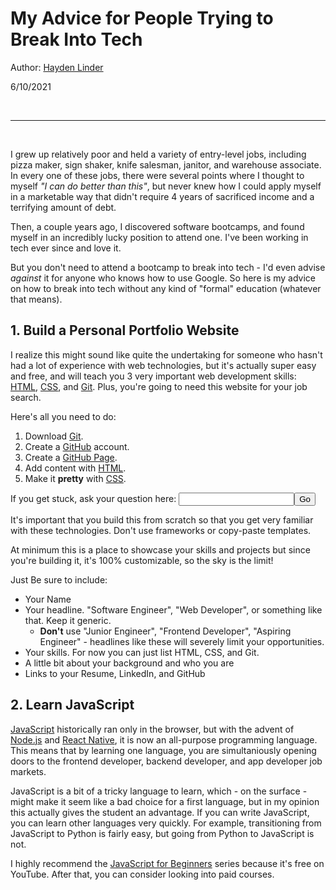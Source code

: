 # My Advice for People Trying to Break Into Tech

Author: [Hayden Linder](https://github.com/haydenlinder)

6/10/2021

<br/>

<hr/>

<br/>

I grew up relatively poor and held a variety of entry-level jobs, including pizza maker, sign shaker, knife salesman, janitor, and warehouse associate. In every one of these jobs, there were several points where I thought to myself *"I can do better than this"*, but never knew how I could apply myself in a marketable way that didn't require 4 years of sacrificed income and a terrifying amount of debt. 

Then, a couple years ago, I discovered software bootcamps, and found myself in an incredibly lucky position to attend one. I've been working in tech ever since and love it.

But you don't need to attend a bootcamp to break into tech - I'd even advise *against* it for anyone who knows how to use Google. So here is my advice on how to break into tech without any kind of "formal" education (whatever that means).  

## 1. Build a Personal Portfolio Website

I realize this might sound like quite the undertaking for someone who hasn't had a lot of experience with web technologies, but it's actually super easy and free, and will teach you 3 very important web development skills: [HTML](https://developer.mozilla.org/docs/Web/HTML), [CSS](https://developer.mozilla.org/docs/Web/CSS), and [Git](https://git-scm.com/). Plus, you're going to need this website for your job search.

Here's all you need to do:

1. Download [Git](https://git-scm.com/).
2. Create a [GitHub](https://github.com/) account.
3. Create a [GitHub Page](https://pages.github.com/).
4. Add content with [HTML](https://developer.mozilla.org/docs/Web/HTML).
5. Make it <strong class="rainbow" >pretty</strong> with [CSS](https://developer.mozilla.org/docs/Web/CSS).
<form id="form">If you get stuck, ask your question here: <input type="text"/><button type="submit">Go</button></form>

<script>
    function logSubmit(event) {
        event.preventDefault();
        const params = new URLSearchParams();
        params.set('q', form.firstElementChild.value);
        window.open(`https://www.google.com/search?${params.toString()}`);
    }
    const form = document.getElementById('form');
    form.addEventListener('submit', logSubmit);
</script>

It's important that you build this from scratch so that you get very familiar with these technologies. Don't use frameworks or copy-paste templates. 

At minimum this is a place to showcase your skills and projects but since you're building it, it's 100% customizable, so the sky is the limit! 

Just Be sure to include:

- Your Name 
- Your headline. "Software Engineer", "Web Developer", or something like that. Keep it generic.
  - **Don't** use "Junior Engineer", "Frontend Developer", "Aspiring Engineer" - headlines like these will severely limit your opportunities.
- Your skills. For now you can just list HTML, CSS, and Git.
- A little bit about your background and who you are
- Links to your Resume, LinkedIn, and GitHub

## 2. Learn JavaScript

[JavaScript](https://developer.mozilla.org/docs/Web/JavaScript) historically ran only in the browser, but with the advent of [Node.js](https://nodejs.org/) and [React Native](https://reactnative.dev/), it is now an all-purpose programming language. This means that by learning one language, you are simultaniously opening doors to the frontend developer, backend developer, and app developer job markets.

JavaScript is a bit of a tricky language to learn, which - on the surface - might make it seem like a bad choice for a first language, but in my opinion this actually gives the student an advantage. If you can write JavaScript, you can learn other languages very quickly. For example, transitioning from JavaScript to Python is fairly easy, but going from Python to JavaScript is not.

I highly recommend the [JavaScript for Beginners](https://www.youtube.com/playlist?list=PLWRdjsrKv3GLRQPxrR9EDdTlCcCX3ArnH) series because it's free on YouTube. After that, you can consider looking into paid courses.


